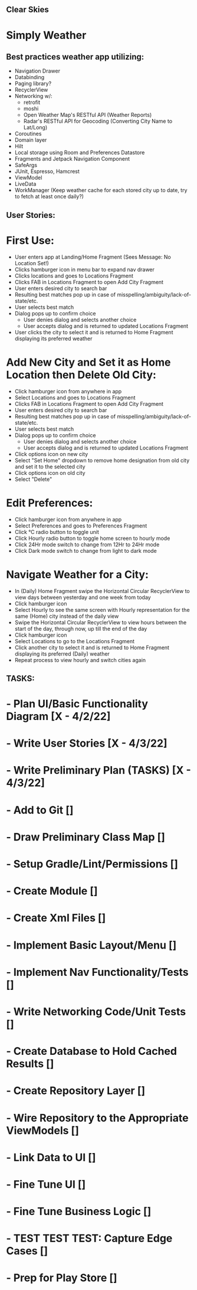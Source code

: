 ## Clear Skies
# Simply Weather

## Best practices weather app utilizing:

- Navigation Drawer
- Databinding
- Paging library?
- RecyclerView
- Networking w/:
  - retrofit
  - moshi
  - Open Weather Map's RESTful API (Weather Reports)
  - Radar's RESTful API for Geocoding (Converting City Name to Lat/Long)
- Coroutines
- Domain layer
- Hilt
- Local storage using Room and Preferences Datastore
- Fragments and Jetpack Navigation Component
- SafeArgs
- JUnit, Espresso, Hamcrest
- ViewModel
- LiveData
- WorkManager (Keep weather cache for each stored city up to date, try to fetch at least once daily?)

## User Stories:

# First Use:
- User enters app at Landing/Home Fragment (Sees Message: No Location Set!)
- Clicks hamburger icon in menu bar to expand nav drawer
- Clicks locations and goes to Locations Fragment
- Clicks FAB in Locations Fragment to open Add City Fragment
- User enters desired city to search bar
- Resulting best matches pop up in case of misspelling/ambiguity/lack-of-state/etc.
- User selects best match
- Dialog pops up to confirm choice
    - User denies dialog and selects another choice
    - User accepts dialog and is returned to updated Locations Fragment
- User clicks the city to select it and is returned to Home Fragment displaying its preferred weather

# Add New City and Set it as Home Location then Delete Old City:
- Click hamburger icon from anywhere in app
- Select Locations and goes to Locations Fragment
- Clicks FAB in Locations Fragment to open Add City Fragment
- User enters desired city to search bar
- Resulting best matches pop up in case of misspelling/ambiguity/lack-of-state/etc.
- User selects best match
- Dialog pops up to confirm choice
    - User denies dialog and selects another choice
    - User accepts dialog and is returned to updated Locations Fragment
- Click options icon on new city
- Select "Set Home" dropdown to remove home designation from old city and set it to the selected city
- Click options icon on old city
- Select "Delete"

# Edit Preferences:
- Click hamburger icon from anywhere in app
- Select Preferences and goes to Preferences Fragment
- Click °C radio button to toggle unit
- Click Hourly radio button to toggle home screen to hourly mode
- Click 24Hr mode switch to change from 12Hr to 24Hr mode
- Click Dark mode switch to change from light to dark mode

# Navigate Weather for a City:
- In (Daily) Home Fragment swipe the Horizontal Circular RecyclerView to view days between yesterday and one week from today
- Click hamburger icon
- Select Hourly to see the same screen with Hourly representation for the same (Home) city instead of the daily view
- Swipe the Horizontal Circular RecyclerView to view hours between the start of the day, through now, up till the end of the day
- Click hamburger icon
- Select Locations to go to the Locations Fragment
- Click another city to select it and is returned to Home Fragment displaying its preferred (Daily) weather
- Repeat process to view hourly and switch cities again

## TASKS:

# - Plan UI/Basic Functionality Diagram [X - 4/2/22]

# - Write User Stories [X - 4/3/22]

# - Write Preliminary Plan (TASKS) [X - 4/3/22]

# - Add to Git []

# - Draw Preliminary Class Map []

# - Setup Gradle/Lint/Permissions []

# - Create Module []

# - Create Xml Files []

# - Implement Basic Layout/Menu []

# - Implement Nav Functionality/Tests []

# - Write Networking Code/Unit Tests []

# - Create Database to Hold Cached Results []

# - Create Repository Layer []

# - Wire Repository to the Appropriate ViewModels []

# - Link Data to UI []

# - Fine Tune UI []

# - Fine Tune Business Logic []

# - TEST TEST TEST: Capture Edge Cases []

# - Prep for Play Store []



